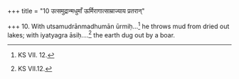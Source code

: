 +++
title = "10 उत्समुद्रान्मधुमाँ ऊर्मिरागात्साम्राज्याय प्रतरान्"

+++
10. With utsamudrānmadhumān ūrmiḥ...[^1] he throws mud from dried out lakes; with iyatyagra āsiḥ....[^2] the earth dug out by a boar.  

[^1]: KS VII. 12.  

[^2]: KS VII.12.  
